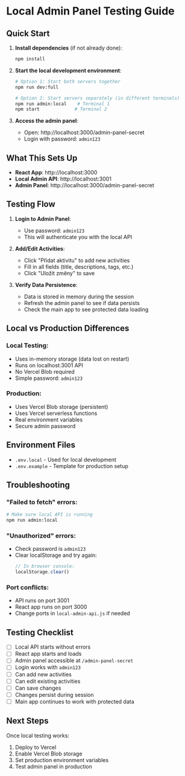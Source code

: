 # Local Admin Panel Testing Guide

## Quick Start

1. **Install dependencies** (if not already done):
   ```bash
   npm install
   ```

2. **Start the local development environment**:
   ```bash
   # Option 1: Start both servers together
   npm run dev:full
   
   # Option 2: Start servers separately (in different terminals)
   npm run admin:local    # Terminal 1
   npm start             # Terminal 2
   ```

3. **Access the admin panel**:
   - Open: http://localhost:3000/admin-panel-secret
   - Login with password: `admin123`

## What This Sets Up

- **React App**: http://localhost:3000
- **Local Admin API**: http://localhost:3001
- **Admin Panel**: http://localhost:3000/admin-panel-secret

## Testing Flow

1. **Login to Admin Panel**:
   - Use password: `admin123`
   - This will authenticate you with the local API

2. **Add/Edit Activities**:
   - Click "Přidat aktivitu" to add new activities
   - Fill in all fields (title, descriptions, tags, etc.)
   - Click "Uložit změny" to save

3. **Verify Data Persistence**:
   - Data is stored in memory during the session
   - Refresh the admin panel to see if data persists
   - Check the main app to see protected data loading

## Local vs Production Differences

### Local Testing:
- Uses in-memory storage (data lost on restart)
- Runs on localhost:3001 API
- No Vercel Blob required
- Simple password: `admin123`

### Production:
- Uses Vercel Blob storage (persistent)
- Uses Vercel serverless functions
- Real environment variables
- Secure admin password

## Environment Files

- `.env.local` - Used for local development
- `.env.example` - Template for production setup

## Troubleshooting

### "Failed to fetch" errors:
```bash
# Make sure local API is running
npm run admin:local
```

### "Unauthorized" errors:
- Check password is `admin123`
- Clear localStorage and try again:
  ```js
  // In browser console:
  localStorage.clear()
  ```

### Port conflicts:
- API runs on port 3001
- React app runs on port 3000
- Change ports in `local-admin-api.js` if needed

## Testing Checklist

- [ ] Local API starts without errors
- [ ] React app starts and loads
- [ ] Admin panel accessible at `/admin-panel-secret`
- [ ] Login works with `admin123`
- [ ] Can add new activities
- [ ] Can edit existing activities
- [ ] Can save changes
- [ ] Changes persist during session
- [ ] Main app continues to work with protected data

## Next Steps

Once local testing works:
1. Deploy to Vercel
2. Enable Vercel Blob storage
3. Set production environment variables
4. Test admin panel in production